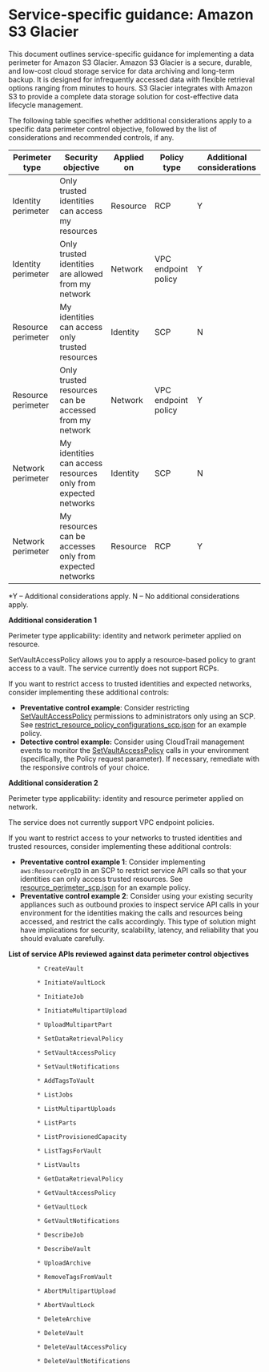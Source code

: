 
# Service-specific guidance: Amazon S3 Glacier


This document outlines service-specific guidance for implementing a data perimeter for Amazon S3 Glacier. 
Amazon S3 Glacier is a secure, durable, and low-cost cloud storage service for data archiving and long-term backup. It is designed for infrequently accessed data with flexible retrieval options ranging from minutes to hours. S3 Glacier integrates with Amazon S3 to provide a complete data storage solution for cost-effective data lifecycle management.


The following table specifies whether additional considerations apply to a specific data perimeter control objective, followed by the list of considerations and recommended controls, if any.

| Perimeter type | Security objective | Applied on | Policy type | Additional considerations |
|----------------|-------------------|------------|-------------|------------------------|
| Identity perimeter | Only trusted identities can access my resources | Resource | RCP | Y |
| Identity perimeter | Only trusted identities are allowed from my network | Network | VPC endpoint policy | Y |
| Resource perimeter | My identities can access only trusted resources | Identity | SCP | N |
| Resource perimeter | Only trusted resources can be accessed from my network | Network | VPC endpoint policy | Y |
| Network perimeter | My identities can access resources only from expected networks | Identity | SCP | N |
| Network perimeter | My resources can be accesses only from expected networks | Resource | RCP | Y |

*Y – Additional considerations apply. N – No additional considerations apply.
 



**Additional consideration 1**

Perimeter type applicability: identity and network perimeter applied on resource.
        
SetVaultAccessPolicy allows you to apply a resource-based policy to grant access to a vault. The service currently does not support RCPs.


If you want to restrict access to trusted identities and expected networks, consider implementing these additional controls:

* **Preventative control example**: Consider restricting [SetVaultAccessPolicy](https://docs.aws.amazon.com/amazonglacier/latest/dev/api-SetVaultAccessPolicy.html) permissions to administrators only using an SCP. See [restrict_resource_policy_configurations_scp.json](../service_control_policies/service_specific_controls/restrict_resource_policy_configurations_scp.json) for an example policy.
* **Detective control example:** Consider using CloudTrail management events to monitor the [SetVaultAccessPolicy](https://docs.aws.amazon.com/amazonglacier/latest/dev/api-SetVaultAccessPolicy.html) calls in your environment (specifically, the Policy request parameter). If necessary, remediate with the responsive controls of your choice. 


**Additional consideration 2**

Perimeter type applicability: identity and resource perimeter applied on network.
        
The service does not currently support VPC endpoint policies.

If you want to restrict access to your networks to trusted identities and trusted resources, consider implementing these additional controls:

* **Preventative control example 1**: Consider implementing `aws:ResourceOrgID` in an SCP to restrict service API calls so that your identities can only access trusted resources. See [resource_perimeter_scp.json](https://github.com/aws-samples/data-perimeter-policy-examples/blob/main/service_control_policies/resource_perimeter_scp.json) for an example policy.
* **Preventative control example 2**: Consider using your existing security appliances such as outbound proxies to inspect service API calls in your environment for the identities making the calls and resources being accessed, and restrict the calls accordingly. This type of solution might have implications for security, scalability, latency, and reliability that you should evaluate carefully. 






**List of service APIs reviewed against data perimeter control objectives**


            * CreateVault
            
            * InitiateVaultLock
            
            * InitiateJob
            
            * InitiateMultipartUpload
            
            * UploadMultipartPart
            
            * SetDataRetrievalPolicy
            
            * SetVaultAccessPolicy
            
            * SetVaultNotifications
            
            * AddTagsToVault
            
            * ListJobs
            
            * ListMultipartUploads
            
            * ListParts
            
            * ListProvisionedCapacity
            
            * ListTagsForVault
            
            * ListVaults
            
            * GetDataRetrievalPolicy
            
            * GetVaultAccessPolicy
            
            * GetVaultLock
            
            * GetVaultNotifications
            
            * DescribeJob
            
            * DescribeVault
            
            * UploadArchive
            
            * RemoveTagsFromVault
            
            * AbortMultipartUpload
            
            * AbortVaultLock
            
            * DeleteArchive
            
            * DeleteVault
            
            * DeleteVaultAccessPolicy
            
            * DeleteVaultNotifications
            

